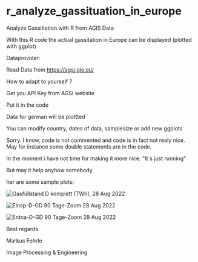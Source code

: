 # r_analyze_gassituation_in_europe
Analyze Gassitiation with R from AGIS Data

With this R code the actual gassitation in Europe can be displayed (plotted with ggplot)


Dataprovider:

Read Data from
https://agsi.gie.eu/


How to adapt to yourself ?

Get you API Key from AGSI website

Put it in the code

Data for german will be plottted

You can modify country, dates of data, samplesize or add new ggplots



Sorry. I know, code is not commented and code is in fact not realy nice. May for instance some double statements are in the code.

In the moment i have not time for making it more nice. "It´s just running"

But may it help anyhow somebody


her are some sample plots:

![Gasfüllstand D komplett (TWh),  28 Aug 2022 ](https://user-images.githubusercontent.com/5185093/187093173-c93bab27-988c-4939-8d60-f2fcd1a6b243.jpg)

![Einsp-D-GD 90 Tage-Zoom 28 Aug 2022 ](https://user-images.githubusercontent.com/5185093/187093463-8cd87ae8-47a0-4d3f-bce5-1d210a116cd2.jpg)

![Entna-D-GD 90 Tage-Zoom 28 Aug 2022 ](https://user-images.githubusercontent.com/5185093/187093131-de162b25-60f2-4939-a03d-ffdbc4687662.jpg)


Best regards

Markus Fehrle

Image Processing & Engineering
